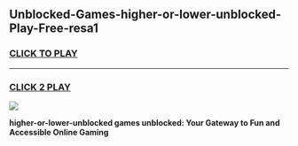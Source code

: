 
## Unblocked-Games-higher-or-lower-unblocked-Play-Free-resa1
<h3>
<a href="https://premium76.site?title=higher-or-lower-unblocked&ref=21A">CLICK TO PLAY</a></h3>
<hr>

<h3>
<a href="https://premium76.site?title=higher-or-lower-unblocked&ref=21A">CLICK 2 PLAY</a>
  
</h3>

<a href="https://premium76.site?title=higher-or-lower-unblocked&ref=21A"><img src="https://clearcache.store/games.png"></a>


**higher-or-lower-unblocked games unblocked: Your Gateway to Fun and Accessible Online Gaming**
